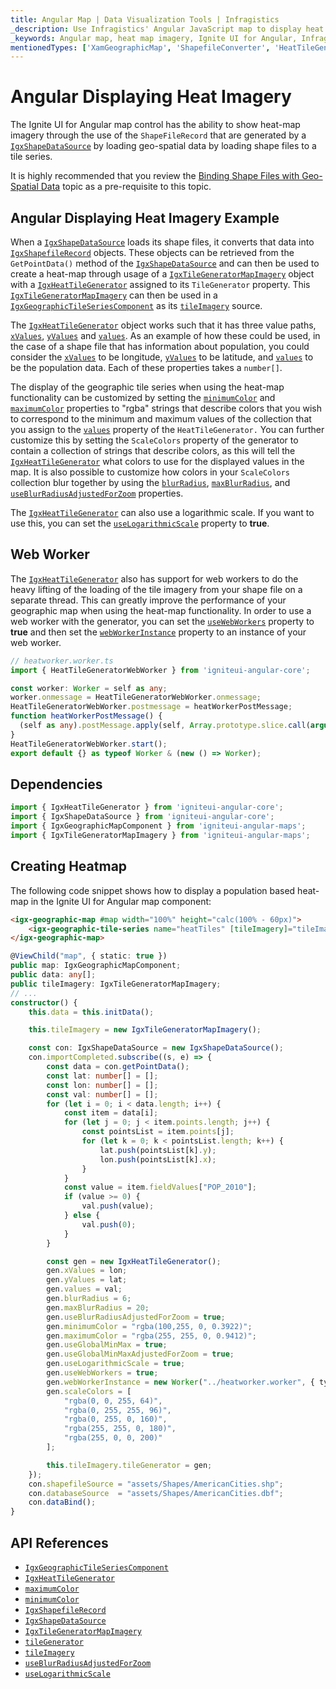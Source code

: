 ```yaml
---
title: Angular Map | Data Visualization Tools | Infragistics
_description: Use Infragistics' Angular JavaScript map to display heat map imagery. Check out Ignite UI for Angular map demos!
_keywords: Angular map, heat map imagery, Ignite UI for Angular, Infragistics
mentionedTypes: ['XamGeographicMap', 'ShapefileConverter', 'HeatTileGenerator', 'GeographicTileSeries']
---
```


# Angular Displaying Heat Imagery

The Ignite UI for Angular map control has the ability to show heat-map imagery through the use of the `ShapeFileRecord` that are generated by a [`IgxShapeDataSource`]({environment:dvApiBaseUrl}/products/ignite-ui-angular/api/docs/typescript/latest/classes/igniteui_angular_core.igxshapedatasource.html) by loading geo-spatial data by loading shape files to a tile series.

It is highly recommended that you review the [Binding Shape Files with Geo-Spatial Data](geo-map-binding-shp-file.md) topic as a pre-requisite to this topic.

## Angular Displaying Heat Imagery Example

<code-view style="height: 500px" alt="Angular Displaying Heat Imagery Example"
           data-demos-base-url="{environment:dvDemosBaseUrl}"
                    iframe-src="{environment:dvDemosBaseUrl}/maps/geo-map/display-heat-imagery"
                                                 github-src="maps/geo-map/display-heat-imagery">
</code-view>


<div class="divider--half"></div>

When a [`IgxShapeDataSource`]({environment:dvApiBaseUrl}/products/ignite-ui-angular/api/docs/typescript/latest/classes/igniteui_angular_core.igxshapedatasource.html) loads its shape files, it converts that data into [`IgxShapefileRecord`]({environment:dvApiBaseUrl}/products/ignite-ui-angular/api/docs/typescript/latest/classes/igniteui_angular_core.igxshapefilerecord.html) objects. These objects can be retrieved from the `GetPointData()` method of the [`IgxShapeDataSource`]({environment:dvApiBaseUrl}/products/ignite-ui-angular/api/docs/typescript/latest/classes/igniteui_angular_core.igxshapedatasource.html) and can then be used to create a heat-map through usage of a [`IgxTileGeneratorMapImagery`]({environment:dvApiBaseUrl}/products/ignite-ui-angular/api/docs/typescript/latest/classes/igniteui_angular_maps.igxtilegeneratormapimagery.html) object with a [`IgxHeatTileGenerator`]({environment:dvApiBaseUrl}/products/ignite-ui-angular/api/docs/typescript/latest/classes/igniteui_angular_core.igxheattilegenerator.html) assigned to its `TileGenerator` property. This [`IgxTileGeneratorMapImagery`]({environment:dvApiBaseUrl}/products/ignite-ui-angular/api/docs/typescript/latest/classes/igniteui_angular_maps.igxtilegeneratormapimagery.html) can then be used in a [`IgxGeographicTileSeriesComponent`]({environment:dvApiBaseUrl}/products/ignite-ui-angular/api/docs/typescript/latest/classes/igniteui_angular_maps.igxgeographictileseriescomponent.html) as its [`tileImagery`]({environment:dvApiBaseUrl}/products/ignite-ui-angular/api/docs/typescript/latest/classes/igniteui_angular_maps.igxgeographictileseriescomponent.html#tileImagery) source.

The [`IgxHeatTileGenerator`]({environment:dvApiBaseUrl}/products/ignite-ui-angular/api/docs/typescript/latest/classes/igniteui_angular_core.igxheattilegenerator.html) object works such that it has three value paths, [`xValues`]({environment:dvApiBaseUrl}/products/ignite-ui-angular/api/docs/typescript/latest/classes/igniteui_angular_core.igxheattilegenerator.html#xValues), [`yValues`]({environment:dvApiBaseUrl}/products/ignite-ui-angular/api/docs/typescript/latest/classes/igniteui_angular_core.igxheattilegenerator.html#yValues) and [`values`]({environment:dvApiBaseUrl}/products/ignite-ui-angular/api/docs/typescript/latest/classes/igniteui_angular_core.igxheattilegenerator.html#values). As an example of how these could be used, in the case of a shape file that has information about population, you could consider the [`xValues`]({environment:dvApiBaseUrl}/products/ignite-ui-angular/api/docs/typescript/latest/classes/igniteui_angular_core.igxheattilegenerator.html#xValues) to be longitude, [`yValues`]({environment:dvApiBaseUrl}/products/ignite-ui-angular/api/docs/typescript/latest/classes/igniteui_angular_core.igxheattilegenerator.html#yValues) to be latitude, and [`values`]({environment:dvApiBaseUrl}/products/ignite-ui-angular/api/docs/typescript/latest/classes/igniteui_angular_core.igxheattilegenerator.html#values) to be the population data. Each of these properties takes a `number[]`.

The display of the geographic tile series when using the heat-map functionality can be customized by setting the [`minimumColor`]({environment:dvApiBaseUrl}/products/ignite-ui-angular/api/docs/typescript/latest/classes/igniteui_angular_core.igxheattilegenerator.html#minimumColor) and [`maximumColor`]({environment:dvApiBaseUrl}/products/ignite-ui-angular/api/docs/typescript/latest/classes/igniteui_angular_core.igxheattilegenerator.html#maximumColor) properties to "rgba" strings that describe colors that you wish to correspond to the minimum and maximum values of the collection that you assign to the [`values`]({environment:dvApiBaseUrl}/products/ignite-ui-angular/api/docs/typescript/latest/classes/igniteui_angular_core.igxheattilegenerator.html#values) property of the `HeatTileGenerator.` You can further customize this by setting the `ScaleColors` property of the generator to contain a collection of strings that describe colors, as this will tell the [`IgxHeatTileGenerator`]({environment:dvApiBaseUrl}/products/ignite-ui-angular/api/docs/typescript/latest/classes/igniteui_angular_core.igxheattilegenerator.html) what colors to use for the displayed values in the map. It is also possible to customize how colors in your `ScaleColors` collection blur together by using the [`blurRadius`]({environment:dvApiBaseUrl}/products/ignite-ui-angular/api/docs/typescript/latest/classes/igniteui_angular_core.igxheattilegenerator.html#blurRadius), [`maxBlurRadius`]({environment:dvApiBaseUrl}/products/ignite-ui-angular/api/docs/typescript/latest/classes/igniteui_angular_core.igxheattilegenerator.html#maxBlurRadius), and [`useBlurRadiusAdjustedForZoom`]({environment:dvApiBaseUrl}/products/ignite-ui-angular/api/docs/typescript/latest/classes/igniteui_angular_core.igxheattilegenerator.html#useBlurRadiusAdjustedForZoom) properties.

The [`IgxHeatTileGenerator`]({environment:dvApiBaseUrl}/products/ignite-ui-angular/api/docs/typescript/latest/classes/igniteui_angular_core.igxheattilegenerator.html) can also use a logarithmic scale. If you want to use this, you can set the [`useLogarithmicScale`]({environment:dvApiBaseUrl}/products/ignite-ui-angular/api/docs/typescript/latest/classes/igniteui_angular_core.igxheattilegenerator.html#useLogarithmicScale) property to **true**.

## Web Worker

The [`IgxHeatTileGenerator`]({environment:dvApiBaseUrl}/products/ignite-ui-angular/api/docs/typescript/latest/classes/igniteui_angular_core.igxheattilegenerator.html) also has support for web workers to do the heavy lifting of the loading of the tile imagery from your shape file on a separate thread. This can greatly improve the performance of your geographic map when using the heat-map functionality. In order to use a web worker with the generator, you can set the [`useWebWorkers`]({environment:dvApiBaseUrl}/products/ignite-ui-angular/api/docs/typescript/latest/classes/igniteui_angular_core.igxheattilegenerator.html#useWebWorkers) property to **true** and then set the [`webWorkerInstance`]({environment:dvApiBaseUrl}/products/ignite-ui-angular/api/docs/typescript/latest/classes/igniteui_angular_core.igxheattilegenerator.html#webWorkerInstance) property to an instance of your web worker.

<!-- Angular -->

```ts
// heatworker.worker.ts
import { HeatTileGeneratorWebWorker } from 'igniteui-angular-core';

const worker: Worker = self as any;
worker.onmessage = HeatTileGeneratorWebWorker.onmessage;
HeatTileGeneratorWebWorker.postmessage = heatWorkerPostMessage;
function heatWorkerPostMessage() {
  (self as any).postMessage.apply(self, Array.prototype.slice.call(arguments));
}
HeatTileGeneratorWebWorker.start();
export default {} as typeof Worker & (new () => Worker);
```

## Dependencies

<!-- Angular -->

```ts
import { IgxHeatTileGenerator } from 'igniteui-angular-core';
import { IgxShapeDataSource } from 'igniteui-angular-core';
import { IgxGeographicMapComponent } from 'igniteui-angular-maps';
import { IgxTileGeneratorMapImagery } from 'igniteui-angular-maps';
```

## Creating Heatmap

The following code snippet shows how to display a population based heat-map in the Ignite UI for Angular map component:

<!-- Angular -->

```html
<igx-geographic-map #map width="100%" height="calc(100% - 60px)">
    <igx-geographic-tile-series name="heatTiles" [tileImagery]="tileImagery"></igx-geographic-tile-series>
</igx-geographic-map>
```

```ts
@ViewChild("map", { static: true })
public map: IgxGeographicMapComponent;
public data: any[];
public tileImagery: IgxTileGeneratorMapImagery;
// ...
constructor() {
    this.data = this.initData();

    this.tileImagery = new IgxTileGeneratorMapImagery();

    const con: IgxShapeDataSource = new IgxShapeDataSource();
    con.importCompleted.subscribe((s, e) => {
        const data = con.getPointData();
        const lat: number[] = [];
        const lon: number[] = [];
        const val: number[] = [];
        for (let i = 0; i < data.length; i++) {
            const item = data[i];
            for (let j = 0; j < item.points.length; j++) {
                const pointsList = item.points[j];
                for (let k = 0; k < pointsList.length; k++) {
                    lat.push(pointsList[k].y);
                    lon.push(pointsList[k].x);
                }
            }
            const value = item.fieldValues["POP_2010"];
            if (value >= 0) {
                val.push(value);
            } else {
                val.push(0);
            }
        }

        const gen = new IgxHeatTileGenerator();
        gen.xValues = lon;
        gen.yValues = lat;
        gen.values = val;
        gen.blurRadius = 6;
        gen.maxBlurRadius = 20;
        gen.useBlurRadiusAdjustedForZoom = true;
        gen.minimumColor = "rgba(100,255, 0, 0.3922)";
        gen.maximumColor = "rgba(255, 255, 0, 0.9412)";
        gen.useGlobalMinMax = true;
        gen.useGlobalMinMaxAdjustedForZoom = true;
        gen.useLogarithmicScale = true;
        gen.useWebWorkers = true;
        gen.webWorkerInstance = new Worker("../heatworker.worker", { type: "module" });
        gen.scaleColors = [
            "rgba(0, 0, 255, 64)",
            "rgba(0, 255, 255, 96)",
            "rgba(0, 255, 0, 160)",
            "rgba(255, 255, 0, 180)",
            "rgba(255, 0, 0, 200)"
        ];

        this.tileImagery.tileGenerator = gen;
    });
    con.shapefileSource = "assets/Shapes/AmericanCities.shp";
    con.databaseSource  = "assets/Shapes/AmericanCities.dbf";
    con.dataBind();
}
```

## API References

*   [`IgxGeographicTileSeriesComponent`]({environment:dvApiBaseUrl}/products/ignite-ui-angular/api/docs/typescript/latest/classes/igniteui_angular_maps.igxgeographictileseriescomponent.html)
*   [`IgxHeatTileGenerator`]({environment:dvApiBaseUrl}/products/ignite-ui-angular/api/docs/typescript/latest/classes/igniteui_angular_core.igxheattilegenerator.html)
*   [`maximumColor`]({environment:dvApiBaseUrl}/products/ignite-ui-angular/api/docs/typescript/latest/classes/igniteui_angular_core.igxheattilegenerator.html#maximumColor)
*   [`minimumColor`]({environment:dvApiBaseUrl}/products/ignite-ui-angular/api/docs/typescript/latest/classes/igniteui_angular_core.igxheattilegenerator.html#minimumColor)
*   [`IgxShapefileRecord`]({environment:dvApiBaseUrl}/products/ignite-ui-angular/api/docs/typescript/latest/classes/igniteui_angular_core.igxshapefilerecord.html)
*   [`IgxShapeDataSource`]({environment:dvApiBaseUrl}/products/ignite-ui-angular/api/docs/typescript/latest/classes/igniteui_angular_core.igxshapedatasource.html)
*   [`IgxTileGeneratorMapImagery`]({environment:dvApiBaseUrl}/products/ignite-ui-angular/api/docs/typescript/latest/classes/igniteui_angular_maps.igxtilegeneratormapimagery.html)
*   [`tileGenerator`]({environment:dvApiBaseUrl}/products/ignite-ui-angular/api/docs/typescript/latest/classes/igniteui_angular_maps.igxtilegeneratormapimagery.html#tileGenerator)
*   [`tileImagery`]({environment:dvApiBaseUrl}/products/ignite-ui-angular/api/docs/typescript/latest/classes/igniteui_angular_maps.igxgeographictileseriescomponent.html#tileImagery)
*   [`useBlurRadiusAdjustedForZoom`]({environment:dvApiBaseUrl}/products/ignite-ui-angular/api/docs/typescript/latest/classes/igniteui_angular_core.igxheattilegenerator.html#useBlurRadiusAdjustedForZoom)
*   [`useLogarithmicScale`]({environment:dvApiBaseUrl}/products/ignite-ui-angular/api/docs/typescript/latest/classes/igniteui_angular_core.igxheattilegenerator.html#useLogarithmicScale)
